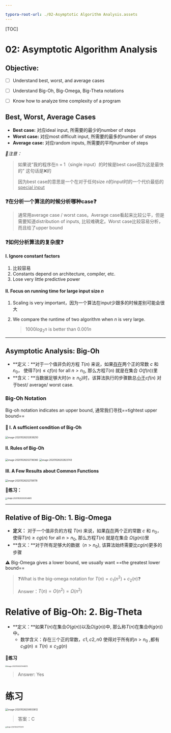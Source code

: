 ```yaml
---

typora-root-url: ./02-Asymptotic Algorithm Analysis.assets
---
```


[TOC]



# 02: Asymptotic Algorithm Analysis



## Objective:

- [ ] Understand best, worst, and average cases
- [ ] Understand Big-Oh, Big-Omega, Big-Theta notations
- [ ] Know how to analyze time complexity of a program



## Best, Worst, Average Cases

- **Best case:** 对应ideal input, 所需要的最少的number of steps
- **Worst case:** 对应most difficult input, 所需要的最多的number of steps
- **Average case:** 对应random inputs, 所需要的平均number of steps

*👀注意：*

> 如果说“我的程序在n = 1（single input）的时候是best case因为这是最快的” 这句话是❌的
>
> 因为best case的意思是一个在对于任何size $n$的input时的一个代价最低的<u>special input</u>



### ❓在分析一个算法的时候分析哪种case❓

> 通常用average case / worst case。Average case看起来比较公平，但是需要知道distribution of inputs, 比较难确定。Worst case比较容易分析，而且给了upper bound



### ❓如何分析算法的复杂度❓

#### **I. Ignore constant factors**

1. 比较容易
2. Constants depend on architecture, compiler, etc.
3. Lose very little predictive power

#### II. Focus on running time for large input size $n$

1. Scaling is very important，因为一个算法在input少跟多的时候差别可能会很大

2. We compare the runtime of two algorithm when $n$ is very large.

   > $1000log_2n$ is better than $0.001n$

****



## Asymptotic Analysis: Big-Oh

- **定义：**对于一个值非负的方程 $T(n)$ 来说，如果<u>存在</u>两个正的常数 $c$ 和 $n_0$， 使得$T(n)\le cf(n)$ for all $n > n_0$, 那么方程$T(n)$ 就是在集合 $O(f(n))$里
- **含义：**当数据足够大时$(n\ge n_0)$时，该算法执行的步骤数总<u>小于</u>$cf(n)$ 对于best/ average/ worst case.



### Big-Oh Notation

Big-oh notation indicates an upper bound, 通常我们寻找==tightest upper bound==

#### 👀 I. A sufficient condition of Big-Oh

<img src="02 Asymptotic Algorithm Analysis.assets/image-20201026202838250.png" alt="image-20201026202838250" style="zoom:50%;" />

#### II. Rules of Big-Oh

<img src="02 Asymptotic Algorithm Analysis.assets/image-20201026202736360.png" alt="image-20201026202736360" style="zoom:50%;" />

<img src="02 Asymptotic Algorithm Analysis.assets/image-20201026202823743.png" alt="image-20201026202823743" style="zoom:50%;" />

#### III. A Few Results about Common Functions

<img src="02 Asymptotic Algorithm Analysis.assets/image-20201026202708178.png" alt="image-20201026202708178" style="zoom:50%;" />

👀**练习：**

<img src="02 Asymptotic Algorithm Analysis.assets/image-20201026202634865.png" alt="image-20201026202634865" style="zoom:40%;" />

****



## Relative of Big-Oh: 1. Big-Omega

- **定义：** 对于一个值非负的方程 $T(n)$ 来说，如果<u>存在</u>两个正的常数 $c$ 和 $n_0$， 使得$T(n)\ge cg(n)$ for all $n > n_0$, 那么方程$T(n)$ 就是在集合 $\Omega (g(n))$里
- **含义：**对于所有足够大的数据（$n > n_0$), 该算法始终需要比$cg(n)$更多的步骤

⚠️ Big-Omega gives a lower bound, we usually want ==the greatest lower bound==

> ❓What is the big-omega notation for $T(n) = c_1(n^2) + c_2(n)$❓
>
> Answer：$T(n) = O(n^2) = \Omega (n^2)$



# Relative of Big-Oh: 2. Big-Theta

- **定义：**如果$T(n)$在集合$O(g(n))$以及$\Omega(g(n))$中, 那么称$T(n)$在集合$\theta(g(n))$中。
  - 数学含义：存在三个正的常数，$c1, c2, n0$ 使得对于所有的$n > n_0$ ,都有$c_1g(n) \le T(n) \le c_2g(n)$

🌰**练习**

<img src="02 Asymptotic Algorithm Analysis.assets/image-20201026201448015.png" alt="image-20201026201448015" style="zoom:35%;" />

> Answer: Yes



# 练习

<img src="02 Asymptotic Algorithm Analysis.assets/image-20201026204933612.png" alt="image-20201026204933612" style="zoom:50%;" />

> 答案：C



<img src="02 Asymptotic Algorithm Analysis.assets/image-20201026211112014.png" alt="image-20201026211112014" style="zoom:30%;" />

